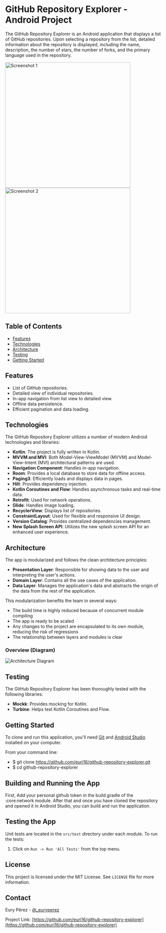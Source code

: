 # GitHub Repository Explorer - Android Project

The GitHub Repository Explorer is an Android application that displays a list of GitHub repositories. Upon selecting a repository from the list, detailed information about the repository is displayed, including the name, description, the number of stars, the number of forks, and the primary language used in the repository.

<div>
    <img src="https://github.com/euri16/github-repository-explorer/blob/main/screenshots/sololearn_screenshot1.png" alt="Screenshot 1" width="400" />
    <img src="https://github.com/euri16/github-repository-explorer/blob/main/screenshots/sololearn_screenshot2.png" alt="Screenshot 2" width="400" />
</div>

## Table of Contents

- [Features](#features)
- [Technologies](#technologies)
- [Architecture](#architecture)
- [Testing](#testing)
- [Getting Started](#getting-started)

## Features

- List of GitHub repositories.
- Detailed view of individual repositories.
- In-app navigation from list view to detailed view.
- Offline data persistence.
- Efficient pagination and data loading.

## Technologies

The GitHub Repository Explorer utilizes a number of modern Android technologies and libraries:

- **Kotlin**: The project is fully written in Kotlin.
- **MVVM and MVI**: Both Model-View-ViewModel (MVVM) and Model-View-Intent (MVI) architectural patterns are used.
- **Navigation Component**: Handles in-app navigation.
- **Room**: Provides a local database to store data for offline access.
- **Paging3**: Efficiently loads and displays data in pages.
- **Hilt**: Provides dependency injection.
- **Kotlin Coroutines and Flow**: Handles asynchronous tasks and real-time data.
- **Retrofit**: Used for network operations.
- **Glide**: Handles image loading.
- **RecyclerView**: Displays list of repositories.
- **ConstraintLayout**: Used for flexible and responsive UI design.
- **Version Catalog**: Provides centralized dependencies management.
- **New Splash Screen API**: Utilizes the new splash screen API for an enhanced user experience.

## Architecture

The app is modularized and follows the clean architecture principles:

- **Presentation Layer**: Responsible for showing data to the user and interpreting the user's actions.
- **Domain Layer**: Contains all the use cases of the application.
- **Data Layer**: Manages the application's data and abstracts the origin of the data from the rest of the application.

This modularization benefits the team in several ways:

- The build time is highly reduced because of concurrent module compiling
- The app is ready to be scaled
- Any changes to the project are encapsulated to its own module, reducing the risk of regressions
- The relationship between layers and modules is clear

### Overview (Diagram)

![Architecture Diagram](https://github.com/euri16/github-repository-explorer/blob/main/arch_diagram.png)

## Testing

The GitHub Repository Explorer has been thoroughly tested with the following libraries:

- **Mockk**: Provides mocking for Kotlin.
- **Turbine**: Helps test Kotlin Coroutines and Flow.

## Getting Started

To clone and run this application, you'll need [Git](https://git-scm.com) and [Android Studio](https://developer.android.com/studio) installed on your computer.

From your command line:

- $ git clone https://github.com/euri16/github-repository-explorer.git
- $ cd github-repository-explorer

## Building and Running the App

First, Add your personal github token in the build.gradle of the :core:network module. 
After that and once you have cloned the repository and opened it in Android Studio, you can build and run the application.

## Testing the App

Unit tests are located in the `src/test` directory under each module. To run the tests:

1. Click on `Run -> Run 'All Tests'` from the top menu.

## License

This project is licensed under the MIT License. See `LICENSE` file for more information.

## Contact

Eury Pérez - [@_euryperez](https://twitter.com/_euryperez)

Project Link: [https://github.com/euri16/github-repository-explorer](https://github.com/euri16/github-repository-explorer)
